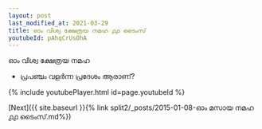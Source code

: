 ```yaml
---
layout: post
last_modified_at: 2021-03-29
title: ഓം വിശ്വ ക്ഷേത്രയ നമഹ ൧൧ ടൈംസ്
youtubeId: pAhqCrUsOhA
---
```

 
 
 ഓം വിശ്വ ക്ഷേത്രയ നമഹ 
 
 -  പ്രപഞ്ചം വളർന്ന പ്രദേശം ആരാണ്? 
 
  
 
  
 
 
 
 
 
 


{% include youtubePlayer.html id=page.youtubeId %}
 
[Next]({{ site.baseurl }}{% link  split2/_posts/2015-01-08-ഓം മസായ നമഹ ൧൧ ടൈംസ്.md%})
 
